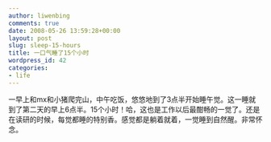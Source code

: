```yaml
---
author: liwenbing
comments: true
date: 2008-05-26 13:59:28+00:00
layout: post
slug: sleep-15-hours
title: 一口气睡了15个小时
wordpress_id: 42
categories:
- life
---
```


一早上和mx和小猪爬完山，中午吃饭，悠悠地到了3点半开始睡午觉。这一睡就到了第二天的早上6点半。15个小时！哈，这也是工作以后最酣畅的一觉了。还是在读研的时候，每觉都睡的特别香。感觉都是躺着就着，一觉睡到自然醒。非常怀念。
